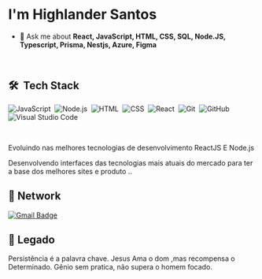 

<h1 align="left"> I'm Highlander Santos <a href="https://www.linkedin.com/in/highlandersantos/">
<!--   <img align="left" alt="Abhishek's LinkedIN" width="22px" src="https://raw.githubusercontent.com/peterthehan/peterthehan/master/assets/linkedin.svg" /> -->
</a> </h1>


<!-- - 🔥  Desenvolvedor Software [Perfil](https://highlander-portfolio.netlify.app/) -->
 
<!-- - 👨‍💻 All of my projects are available at [maykbrito.dev](https://maykbrito.dev) -->

<!-- - ▶️ I regularly post videos on [youtube.com/raysantos](https://www.youtube.com/channel/UC_wBKh8gWX2YgEzW7YARZSw/videos) -->

- 💬 Ask me about **React, JavaScript, HTML, CSS, SQL, Node.JS, Typescript, Prisma, Nestjs, Azure, Figma** 

<!-- - ⚡ Fun fact **Oneye 😜** -->

<br>

## 🛠 &nbsp;Tech Stack

![JavaScript](https://img.shields.io/badge/-JavaScript-05122A?style=flat&logo=javascript)&nbsp;
![Node.js](https://img.shields.io/badge/-Node.js-05122A?style=flat&logo=node.js)&nbsp;
![HTML](https://img.shields.io/badge/-HTML-05122A?style=flat&logo=HTML5)&nbsp;
![CSS](https://img.shields.io/badge/-CSS-05122A?style=flat&logo=CSS3&logoColor=1572B6)&nbsp;
![React](https://img.shields.io/badge/-React-05122A?style=flat&logo=react)&nbsp;
![Git](https://img.shields.io/badge/-Git-05122A?style=flat&logo=git)&nbsp;
![GitHub](https://img.shields.io/badge/-GitHub-05122A?style=flat&logo=github)&nbsp;
![Visual Studio Code](https://img.shields.io/badge/-Visual%20Studio%20Code-05122A?style=flat&logo=visual-studio-code&logoColor=007ACC)&nbsp;


<br>

Evoluindo nas melhores tecnologias de desenvolvimento ReactJS E Node.js

Desenvolvendo interfaces das tecnologias mais atuais do mercado para ter a base dos melhores sites e produto ..
## 🚀  Network  
[![Gmail Badge](https://img.shields.io/badge/-santosray62@gmail.com-6633cc?style=flat-square&logo=Gmail&logoColor=white&link=mailto:santosray62@gmail.com)](mailto:santosray62@gmail.com)

## 🧭 Legado 
Persistência é a palavra chave.  Jesus Ama o dom ,mas recompensa o Determinado. Gênio sem pratica, não supera o homem focado.




